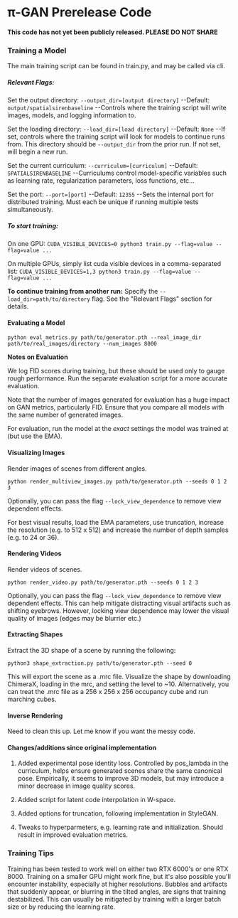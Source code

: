 # π-GAN Prerelease Code

**This code has not yet been publicly released. PLEASE DO NOT SHARE**

### Training a Model

The main training script can be found in train.py, and may be called via cli.

##### Relevant Flags:

Set the output directory:
`--output_dir=[output directory]`
--Default: `output/spatialsirenbaseline`
--Controls where the training script will write images, models, and logging information to.

Set the loading directory:
`--load_dir=[load directory]`
--Default: `None`
--If set, controls where the training script will look for models to continue runs from. This directory should be `--output_dir` from the prior run. If not set, will begin a new run.

Set the current curriculum:
`--curriculum=[curriculum]`
--Default: `SPATIALSIRENBASELINE`
--Curriculums control model-specific variables such as learning rate, regularization parameters, loss functions, etc...

Set the port:
`--port=[port]`
--Default: `12355`
--Sets the internal port for distributed training. Must each be unique if running multiple tests simultaneously.


##### To start training:

On one GPU:
`CUDA_VISIBLE_DEVICES=0 python3 train.py --flag=value --flag=value ...`

On multiple GPUs, simply list cuda visible devices in a comma-separated list:
`CUDA_VISIBLE_DEVICES=1,3 python3 train.py --flag=value --flag=value ...`

__To continue training from another run:__
Specify the `--load_dir=path/to/directory` flag. See the "Relevant Flags" section for details.

#### Evaluating a Model
`python eval_metrics.py path/to/generator.pth --real_image_dir path/to/real_images/directory --num_images 8000`

**Notes on Evaluation**

We log FID scores during training, but these should be used only to gauge rough performance. Run the separate evaluation script for a more accurate evaluation.

Note that the number of images generated for evaluation has a huge impact on GAN metrics, particularly FID. Ensure that you compare all models with the same number of generated images.

For evaluation, run the model at the *exact* settings the model was trained at (but use the EMA).

#### Visualizing Images
Render images of scenes from different angles.

`python render_multiview_images.py path/to/generator.pth --seeds 0 1 2 3`

Optionally, you can pass the flag `--lock_view_dependence` to remove view dependent effects.

For best visual results, load the EMA parameters, use truncation, increase the resolution (e.g. to 512 x 512) and increase the number of depth samples (e.g. to 24 or 36).

#### Rendering Videos
Render videos of scenes.

`python render_video.py path/to/generator.pth --seeds 0 1 2 3`

Optionally, you can pass the flag `--lock_view_dependence` to remove view dependent effects. This can help mitigate distracting visual artifacts such as shifting eyebrows. However, locking view dependence may lower the visual quality of images (edges may be blurrier etc.)

#### Extracting Shapes

Extract the 3D shape of a scene by running the following:

`python3 shape_extraction.py path/to/generator.pth --seed 0`

This will export the scene as a .mrc file. Visualize the shape by downloading ChimeraX, loading in the mrc, and setting the level to ~10. Alternatively, you can treat the .mrc file as a 256 x 256 x 256 occupancy cube and run marching cubes.

#### Inverse Rendering
Need to clean this up. Let me know if you want the messy code.

#### Changes/additions since original implementation

1. Added experimental pose identity loss. Controlled by pos_lambda in the curriculum, helps ensure generated scenes share the same canonical pose. Empirically, it seems to improve 3D models, but may introduce a minor decrease in image quality scores.

2. Added script for latent code interpolation in W-space.

3. Added options for truncation, following implementation in StyleGAN.

4. Tweaks to hyperparmeters, e.g. learning rate and initialization. Should result in improved evaluation metrics.


### Training Tips

Training has been tested to work well on either two RTX 6000's or one RTX 8000. Training on a smaller GPU might work fine, but it's also possible you'll encounter instability, especially at higher resolutions. Bubbles and artifacts that suddenly appear, or blurring in the tilted angles, are signs that training destabilized. This can usually be mitigated by training with a larger batch size or by reducing the learning rate.